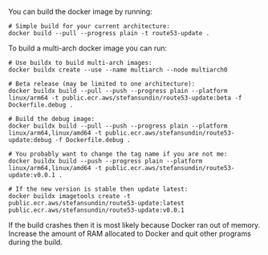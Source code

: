 You can build the docker image by running:

```shell
# Simple build for your current architecture:
docker build --pull --progress plain -t route53-update .
```

To build a multi-arch docker image you can run:

```shell
# Use buildx to build multi-arch images:
docker buildx create --use --name multiarch --node multiarch0

# Beta release (may be limited to one architecture):
docker buildx build --pull --push --progress plain --platform linux/arm64 -t public.ecr.aws/stefansundin/route53-update:beta -f Dockerfile.debug .

# Build the debug image:
docker buildx build --pull --push --progress plain --platform linux/arm64,linux/amd64 -t public.ecr.aws/stefansundin/route53-update:debug -f Dockerfile.debug .

# You probably want to change the tag name if you are not me:
docker buildx build --push --progress plain --platform linux/arm64,linux/amd64 -t public.ecr.aws/stefansundin/route53-update:v0.0.1 .

# If the new version is stable then update latest:
docker buildx imagetools create -t public.ecr.aws/stefansundin/route53-update:latest public.ecr.aws/stefansundin/route53-update:v0.0.1
```

If the build crashes then it is most likely because Docker ran out of memory. Increase the amount of RAM allocated to Docker and quit other programs during the build.
